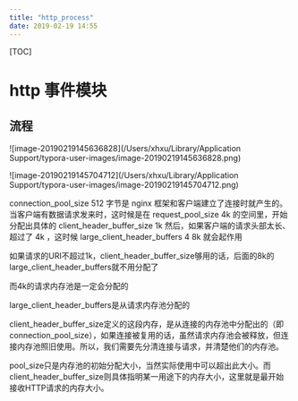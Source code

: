 ```yaml
---
title: "http_process"
date: 2019-02-19 14:55
---
```



[TOC]



# http 事件模块

## 流程

![image-20190219145636828](/Users/xhxu/Library/Application Support/typora-user-images/image-20190219145636828.png)



![image-20190219145704712](/Users/xhxu/Library/Application Support/typora-user-images/image-20190219145704712.png)



connection_pool_size 512 字节是 nginx 框架和客户端建立了连接时就产生的。
当客户端有数据请求发来时，这时候是在 request_pool_size 4k 的空间里，开始分配出具体的 client_header_buffer_size 1k 
然后，如果客户端的请求头部太长、超过了 4k ，这时候 large_client_header_buffers 4 8k 就会起作用

如果请求的URI不超过1k，client_header_buffer_size够用的话，后面的8k的large_client_header_buffers就不用分配了

而4k的请求内存池是一定会分配的

large_client_header_buffers是从请求内存池分配的



client_header_buffer_size定义的这段内存，是从连接的内存池中分配出的（即connection_pool_size），如果连接被复用的话，虽然请求内存池会被释放，但连接内存池照旧使用。所以，我们需要先分清连接与请求，并清楚他们的内存池。

pool_size只是内存池的初始分配大小，当然实际使用中可以超出此大小。而client_header_buffer_size则具体指明某一用途下的内存大小，这里就是最开始接收HTTP请求的内存大小。



